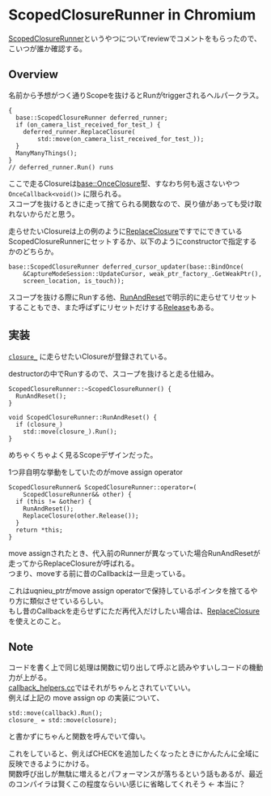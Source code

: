 # ScopedClosureRunner in Chromium
[ScopedClosureRunner](https://source.chromium.org/chromium/chromium/src/+/main:base/functional/callback_helpers.h;l=166;drc=9e8eb208d7640a9376015fb1a1bb0d377be77d6c)というやつについてreviewでコメントをもらったので、こいつが誰か確認する。

## Overview
名前から予想がつく通りScopeを抜けるとRunがtriggerされるヘルパークラス。
```cpp=
{
  base::ScopedClosureRunner deferred_runner;
  if (on_camera_list_received_for_test_) {
    deferred_runner.ReplaceClosure(
        std::move(on_camera_list_received_for_test_));
  }
  ManyManyThings();
}
// deferred_runner.Run() runs
```
ここで走るClosureは[base::OnceClosure](https://source.chromium.org/chromium/chromium/src/+/main:base/functional/callback_forward.h;l=19;drc=b5fa1427d7ab0f37a5ea6f61fae9eec9fbda460d)型、すなわち何も返さないやつ `OnceCallback<void()>` に限られる。  
スコープを抜けるときに走って捨てられる関数なので、戻り値があっても受け取れないからだと思う。

走らせたいClosureは上の例のように[ReplaceClosure](https://source.chromium.org/chromium/chromium/src/+/main:base/functional/callback_helpers.h;l=184;drc=9e8eb208d7640a9376015fb1a1bb0d377be77d6c)ですでにできているScopedClosureRunnerにセットするか、以下のようにconstructorで指定するかのどちらか。
```cpp=
base::ScopedClosureRunner deferred_cursor_updater(base::BindOnce(
    &CaptureModeSession::UpdateCursor, weak_ptr_factory_.GetWeakPtr(),
    screen_location, is_touch));
```

スコープを抜ける際にRunする他、[RunAndReset](https://source.chromium.org/chromium/chromium/src/+/main:base/functional/callback_helpers.h;l=181;drc=9e8eb208d7640a9376015fb1a1bb0d377be77d6c)で明示的に走らせてリセットすることもでき、また呼ばずにリセットだけする[Release](https://source.chromium.org/chromium/chromium/src/+/main:base/functional/callback_helpers.h;l=187;drc=9e8eb208d7640a9376015fb1a1bb0d377be77d6c)もある。

## 実装
[`closure_`](https://source.chromium.org/chromium/chromium/src/+/main:base/functional/callback_helpers.h;l=190;drc=9e8eb208d7640a9376015fb1a1bb0d377be77d6c) に走らせたいClosureが登録されている。

destructorの中でRunするので、スコープを抜けると走る仕組み。
```cpp=
ScopedClosureRunner::~ScopedClosureRunner() {
  RunAndReset();
}

void ScopedClosureRunner::RunAndReset() {
  if (closure_)
    std::move(closure_).Run();
}
```
めちゃくちゃよく見るScopeデザインだった。

1つ非自明な挙動をしていたのがmove assign operator
```cpp=
ScopedClosureRunner& ScopedClosureRunner::operator=(
    ScopedClosureRunner&& other) {
  if (this != &other) {
    RunAndReset();
    ReplaceClosure(other.Release());
  }
  return *this;
}
```
move assignされたとき、代入前のRunnerが異なっていた場合RunAndResetが走ってからReplaceClosureが呼ばれる。  
つまり、moveする前に昔のCallbackは一旦走っている。

これはuqnieu_ptrがmove assign operatorで保持しているポインタを捨てるやり方に類似させているらしい。  
もし昔のCallbackを走らせずにただ再代入だけしたい場合は、[ReplaceClosure](https://source.chromium.org/chromium/chromium/src/+/main:base/functional/callback_helpers.h;l=184;drc=9e8eb208d7640a9376015fb1a1bb0d377be77d6c)を使えとのこと。

## Note
コードを書く上で同じ処理は関数に切り出して呼ぶと読みやすいしコードの機動力が上がる。  
[callback_helpers.cc](https://source.chromium.org/chromium/chromium/src/+/main:base/functional/callback_helpers.cc)ではそれがちゃんとされていていい。  
例えば上記の move assign op の実装について、
```cpp=
std::move(callback).Run();
closure_ = std::move(closure);
```
と書かずにちゃんと関数を呼んでいて偉い。

これをしていると、例えばCHECKを追加したくなったときにかんたんに全域に反映できるようにかける。  
関数呼び出しが無駄に増えるとパフォーマンスが落ちるという話もあるが、最近のコンパイラは賢くこの程度ならいい感じに省略してくれそう <- 本当に？
